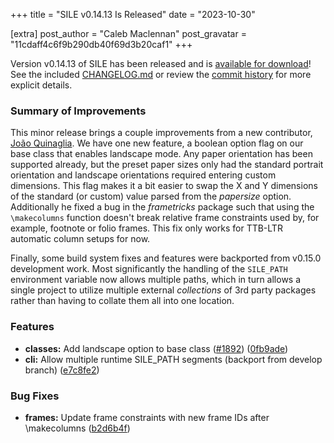 +++
title = "SILE v0.14.13 Is Released"
date = "2023-10-30"

[extra]
post_author = "Caleb Maclennan"
post_gravatar = "11cdaff4c6f9b290db40f69d3b20caf1"
+++

Version v0.14.13 of SILE has been released and is [available for download][release]!
See the included [CHANGELOG.md][changelog] or review the [commit history][commits] for more explicit details.

### Summary of Improvements

This minor release brings a couple improvements from a new contributor, [João Quinaglia](https://github.com/jodros).
We have one new feature, a boolean option flag on our base class that enables landscape mode.
Any paper orientation has been supported already, but the preset paper sizes only had the standard portrait orientation and landscape orientations required entering custom dimensions.
This flag makes it a bit easier to swap the X and Y dimensions of the standard (or custom) value parsed from the *papersize* option.
Additionally he fixed a bug in the *frametricks* package such that using the `\makecolumns` function doesn't break relative frame constraints used by, for example, footnote or folio frames.
This fix only works for TTB-LTR automatic column setups for now.

Finally, some build system fixes and features were backported from v0.15.0 development work.
Most significantly the handling of the `SILE_PATH` environment variable now allows multiple paths, which in turn allows a single project to utilize multiple external *collections* of 3rd party packages rather than having to collate them all into one location.


### Features

* **classes:** Add landscape option to base class ([#1892](https://github.com/sile-typesetter/sile/issues/1892)) ([0fb9ade](https://github.com/sile-typesetter/sile/commit/0fb9adefca3adf9ff8a56755e69474960792d85a))
* **cli:** Allow multiple runtime SILE_PATH segments (backport from develop branch) ([e7c8fe2](https://github.com/sile-typesetter/sile/commit/e7c8fe219686aa327032154484bf78be86c0baaa))


### Bug Fixes

* **frames:** Update frame constraints with new frame IDs after \makecolumns ([b2d6b4f](https://github.com/sile-typesetter/sile/commit/b2d6b4f7b095d74f3d39123904495a8e024c0f05))

  [release]: https://github.com/sile-typesetter/sile/releases/tag/v0.14.13
  [changelog]: https://github.com/sile-typesetter/sile/blob/master/CHANGELOG.md
  [commits]: https://github.com/sile-typesetter/sile/compare/v0.14.12...v0.14.13
